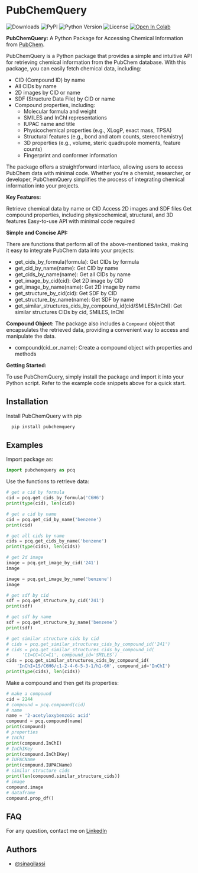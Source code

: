 # PubChemQuery

![Downloads](https://img.shields.io/pypi/dm/PubChemQuery) ![PyPI](https://img.shields.io/pypi/v/PubChemQuery) ![Python Version](https://img.shields.io/pypi/pyversions/PubChemQuery.svg) ![License](https://img.shields.io/pypi/l/PubChemQuery) [![Open In Colab](https://colab.research.google.com/assets/colab-badge.svg)](https://colab.research.google.com/drive/1hKrOe6K1L_fpd6_izhpVXaA1Zmq6Z8Fo?usp=sharing)

**PubChemQuery:** A Python Package for Accessing Chemical Information from [PubChem](https://pubchem.ncbi.nlm.nih.gov/).

PubChemQuery is a Python package that provides a simple and intuitive API for retrieving chemical information from the PubChem database. With this package, you can easily fetch chemical data, including:

* CID (Compound ID) by name
* All CIDs by name
* 2D images by CID or name
* SDF (Structure Data File) by CID or name
* Compound properties, including:
    - Molecular formula and weight
    - SMILES and InChI representations
    - IUPAC name and title
    - Physicochemical properties (e.g., XLogP, exact mass, TPSA)
    - Structural features (e.g., bond and atom counts, stereochemistry)
    - 3D properties (e.g., volume, steric quadrupole moments, feature counts)
    - Fingerprint and conformer information

The package offers a straightforward interface, allowing users to access PubChem data with minimal code. Whether you're a chemist, researcher, or developer, PubChemQuery simplifies the process of integrating chemical information into your projects.

**Key Features:**

Retrieve chemical data by name or CID
Access 2D images and SDF files
Get compound properties, including physicochemical, structural, and 3D features
Easy-to-use API with minimal code required

**Simple and Concise API:**

There are functions that perform all of the above-mentioned tasks, making it easy to integrate PubChem data into your projects:

* get_cids_by_formula(formula): Get CIDs by formula
* get_cid_by_name(name): Get CID by name
* get_cids_by_name(name): Get all CIDs by name
* get_image_by_cid(cid): Get 2D image by CID
* get_image_by_name(name): Get 2D image by name
* get_structure_by_cid(cid): Get SDF by CID
* get_structure_by_name(name): Get SDF by name
* get_similar_structures_cids_by_compound_id(cid/SMILES/InChI): Get similar structures CIDs by cid, SMILES, InChI

**Compound Object:**
The package also includes a `Compound` object that encapsulates the retrieved data, providing a convenient way
to access and manipulate the data.

* compound(cid_or_name): Create a compound object with properties and methods

**Getting Started:**

To use PubChemQuery, simply install the package and import it into your Python script. Refer to the example code snippets above for a quick start.

## Installation

Install PubChemQuery with pip

```python
  pip install pubchemquery
```

## Examples

Import package as:

```python
import pubchemquery as pcq
```

Use the functions to retrieve data:

```python
# get a cid by formula
cid = pcq.get_cids_by_formula('C6H6')
print(type(cid), len(cid))
```

```python
# get a cid by name
cid = pcq.get_cid_by_name('benzene')
print(cid)
```

```python
# get all cids by name
cids = pcq.get_cids_by_name('benzene')
print(type(cids), len(cids))
```

```python
# get 2d image
image = pcq.get_image_by_cid('241')
image
```

```python
image = pcq.get_image_by_name('benzene')
image
```

```python
# get sdf by cid
sdf = pcq.get_structure_by_cid('241')
print(sdf)
```

```python
# get sdf by name
sdf = pcq.get_structure_by_name('benzene')
print(sdf)
```

```python
# get similar structure cids by cid
# cids = pcq.get_similar_structures_cids_by_compound_id('241')
# cids = pcq.get_similar_structures_cids_by_compound_id(
#     'C1=CC=CC=C1', compound_id='SMILES')
cids = pcq.get_similar_structures_cids_by_compound_id(
    'InChI=1S/C6H6/c1-2-4-6-5-3-1/h1-6H', compound_id='InChI')
print(type(cids), len(cids))
```

Make a compound and then get its properties:

```python
# make a compound
cid = 2244
# compound = pcq.compound(cid)
# name
name = '2-acetyloxybenzoic acid'
compound = pcq.compound(name)
print(compound)
# properties
# InChI
print(compound.InChI)
# InChIKey
print(compound.InChIKey)
# IUPACName
print(compound.IUPACName)
# similar structure cids
print(len(compound.similar_structure_cids))
# image
compound.image
# dataframe
compound.prop_df()
```

## FAQ

For any question, contact me on [LinkedIn](https://www.linkedin.com/in/sina-gilassi/) 


## Authors

- [@sinagilassi](https://www.github.com/sinagilassi)
